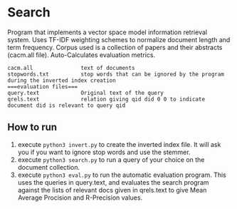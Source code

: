 # Search

Program that implements a vector space model information retrieval system. Uses TF-IDF weighting schemes to normalize document length and term frequency. Corpus used is a collection of papers and their abstracts (cacm.all file). Auto-Calculates evaluation metrics. 
```
cacm.all               text of documents
stopwords.txt          stop words that can be ignored by the program during the inverted index creation
===evaluation files===
query.text             Original text of the query
qrels.text             relation giving qid did 0 0 to indicate document did is relevant to query qid
```

## How to run

1. execute ```python3 invert.py``` to create the inverted index file. It will ask you if you want to ignore stop words and use the stemmer.
2. execute ```python3 search.py``` to run a query of your choice on the document collection. 
3. execute ```python3 eval.py``` to run the automatic evaluation program. This uses the queries in query.text, and evaluates the search program against the lists of relevant docs given in qrels.text to give Mean Average Procision and R-Precision values.
